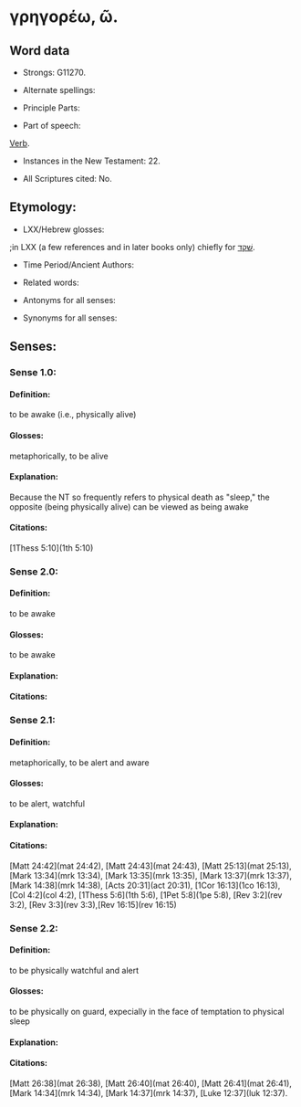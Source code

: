 # γρηγορέω, ῶ.

<!-- Status: S2=NeedsReview -->
<!-- Lexica used for edits: BDAG LN FFM BN LSJM MM  -->

## Word data

* Strongs: G11270.

* Alternate spellings:


* Principle Parts: 


* Part of speech: 

[Verb](http://ugg.readthedocs.io/en/latest/verb.html).

* Instances in the New Testament: 22.

* All Scriptures cited: No.

## Etymology: 


* LXX/Hebrew glosses: 

;in LXX (a few references and in later books only) chiefly for [שׁקד](//en-uhal/H8245).

* Time Period/Ancient Authors: 

* Related words: 

* Antonyms for all senses:

* Synonyms for all senses: 


## Senses: 


### Sense  1.0: 

#### Definition: 

to be awake (i.e., physically alive)

#### Glosses: 

metaphorically, to be alive

#### Explanation: 

Because the NT so frequently refers to physical death as "sleep," the opposite (being physically alive) can be viewed as being awake

#### Citations: 

[1Thess 5:10](1th 5:10)

### Sense  2.0: 

#### Definition: 

to be awake

#### Glosses: 

to be awake

#### Explanation: 


#### Citations: 

### Sense  2.1: 

#### Definition: 

metaphorically, to be alert and aware 

#### Glosses: 

to be alert, watchful

#### Explanation: 


#### Citations: 

[Matt 24:42](mat 24:42), [Matt 24:43](mat 24:43), [Matt 25:13](mat 25:13), [Mark 13:34](mrk 13:34), [Mark 13:35](mrk 13:35), [Mark 13:37](mrk 13:37), [Mark 14:38](mrk 14:38), [Acts 20:31](act 20:31), [1Cor 16:13](1co 16:13), [Col 4:2](col 4:2), [1Thess 5:6](1th 5:6), [1Pet 5:8](1pe 5:8), [Rev 3:2](rev 3:2), [Rev 3:3](rev 3:3),[Rev 16:15](rev 16:15)

### Sense  2.2: 

#### Definition: 

to be physically watchful and alert

#### Glosses: 

to be physically on guard, expecially in the face of temptation to physical sleep

#### Explanation: 


#### Citations: 

[Matt 26:38](mat 26:38), [Matt 26:40](mat 26:40), [Matt 26:41](mat 26:41), [Mark 14:34](mrk 14:34), [Mark 14:37](mrk 14:37), [Luke 12:37](luk 12:37).


